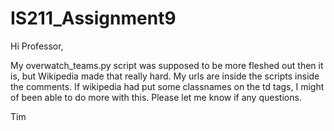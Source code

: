 # IS211_Assignment9

Hi Professor,

My overwatch_teams.py script was supposed to be more fleshed out then it is, but Wikipedia made that really hard. My urls are inside the scripts inside the comments. If wikipedia had put some classnames on the td tags, I might of been able to do more with this. Please let me know if any questions.

Tim
